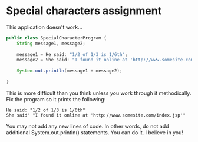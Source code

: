 # Special characters assignment

This application doesn't work...

```java
public class SpecialCharacterProgram {
    String message1, message2;
    
    message1 = He said: "1/2 of 1/3 is 1/6th";
    message2 = She said: "I found it online at 'http://www.somesite.com/index.jsp'";
    
    System.out.println(message1 + message2);
            
}
```
This is more difficult than you think unless you work through it methodically. 
Fix the program so it prints the following:
```
He said: "1/2 of 1/3 is 1/6th"
She said" "I found it online at 'http://www.somesite.com/index.jsp'"
```
You may not add any new lines of code. In other words, do not add additional System.out.println() statements. You can do it. I believe in you!

